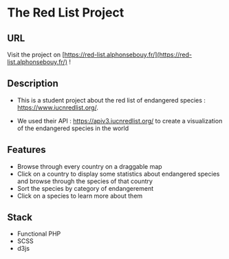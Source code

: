 # The Red List Project

## URL
Visit the project on [https://red-list.alphonsebouy.fr/](https://red-list.alphonsebouy.fr/) !

## Description

- This is a student project about the red list of endangered species : https://www.iucnredlist.org/.

- We used their API : https://apiv3.iucnredlist.org/ to create a visualization of the endangered species in the world

## Features

- Browse through every country on a draggable map
- Click on a country to display some statistics about endangered species and browse through the species of that country 
- Sort the species by category of endangerement
- Click on a species to learn more about them

## Stack
- Functional PHP
- SCSS
- d3js


